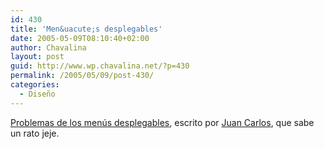 ```yaml
---
id: 430
title: 'Men&uacute;s desplegables'
date: 2005-05-09T08:10:40+02:00
author: Chavalina
layout: post
guid: http://www.wp.chavalina.net/?p=430
permalink: /2005/05/09/post-430/
categories:
  - Diseño
---
```

<a href="http://www.alzado.org/articulo.php?id_art=435" target="_blank">Problemas de los men&uacute;s desplegables</a>, escrito por <a href="http://usalo.blogspot.com/" target="_blank">Juan Carlos</a>, que sabe un rato jeje.